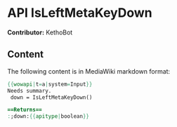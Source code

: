 # API IsLeftMetaKeyDown

**Contributor:** KethoBot

## Content

The following content is in MediaWiki markdown format:

```mediawiki
{{wowapi|t=a|system=Input}}
Needs summary.
 down = IsLeftMetaKeyDown()

==Returns==
:;down:{{apitype|boolean}}
```